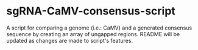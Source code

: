 # sgRNA-CaMV-consensus-script
A script for comparing a genome (i.e.: CaMV) and a generated consensus sequence by creating an array of ungapped regions. README will be updated as changes are made to script's features.
